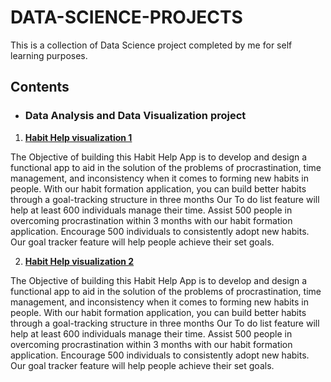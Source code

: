 # DATA-SCIENCE-PROJECTS
This is a collection of Data Science project completed by me  for self learning purposes.

## Contents

* ### Data Analysis and Data Visualization project 
1. **[Habit Help visualization 1](https://github.com/Uduakisaiaheno/DATA-SCIENCE-PROJECTS/blob/main/HABIT%20HELP%20VISUALIZATION%201%20(FINAL).pdf)**

The Objective of building this Habit Help App is to develop and design a functional app to aid in the solution of the problems of procrastination, time management, and inconsistency when it comes to forming new habits in people. 
With our habit formation application, you can build better habits  through a goal-tracking structure in three months
Our To do list  feature will help at least 600 individuals manage their time.
Assist 500 people in overcoming procrastination within 3 months with our habit formation application.
Encourage 500 individuals to consistently adopt new habits.
Our goal tracker feature will help people achieve their set goals.

2. **[Habit Help visualization 2](https://github.com/Uduakisaiaheno/DATA-SCIENCE-PROJECTS/blob/main/HABIT%20HELP%20VISUALIZATION%202.pdf)**

The Objective of building this Habit Help App is to develop and design a functional app to aid in the solution of the problems of procrastination, time management, and inconsistency when it comes to forming new habits in people.
With our habit formation application, you can build better habits  through a goal-tracking structure in three months
Our To do list  feature will help at least 600 individuals manage their time.
Assist 500 people in overcoming procrastination within 3 months with our habit formation application.
Encourage 500 individuals to consistently adopt new habits.
Our goal tracker feature will help people achieve their set goals.


